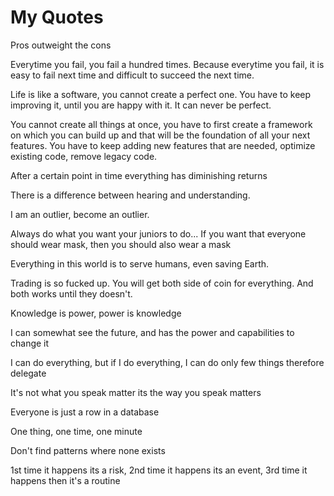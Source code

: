 # My Quotes

Pros outweight the cons

Everytime you fail, you fail a hundred times. Because everytime you fail, it is easy to fail next time and difficult to succeed the next time.

Life is like a software, you cannot create a perfect one. You have to keep improving it, until you are happy with it. It can never be perfect.

You cannot create all things at once, you have to first create a framework on which you can build up and that will be the foundation of all your next features. You have to keep adding new features that are needed, optimize existing code, remove legacy code.

After a certain point in time everything has diminishing returns

There is a difference between hearing and understanding.

I am an outlier, become an outlier.

Always do what you want your juniors to do... If you want that everyone should wear mask, then you should also wear a mask

Everything in this world is to serve humans, even saving Earth.

Trading is so fucked up. You will get both side of coin for everything. And both works until they doesn't.

Knowledge is power, power is knowledge

I can somewhat see the future, and has the power and capabilities to change it

I can do everything, but if I do everything, I can do only few things therefore delegate

It's not what you speak matter its the way you speak matters

Everyone is just a row in a database

One thing, one time, one minute

Don't find patterns where none exists

1st time it happens its a risk, 2nd time it happens its an event, 3rd time it happens then it's a routine
